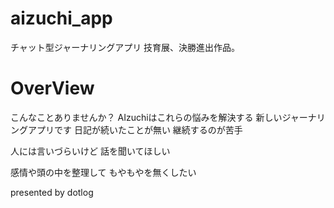 # aizuchi_app

チャット型ジャーナリングアプリ
技育展、決勝進出作品。

# OverView
こんなことありませんか？
AIzuchiはこれらの悩みを解決する
新しいジャーナリングアプリです
日記が続いたことが無い
継続するのが苦手

人には言いづらいけど
話を聞いてほしい

感情や頭の中を整理して
もやもやを無くしたい

presented by dotlog
